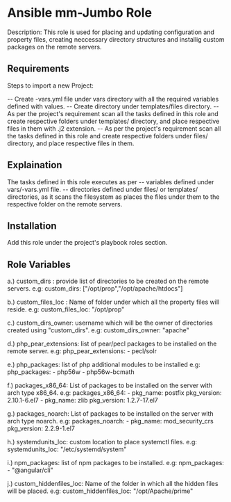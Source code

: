 Ansible mm-Jumbo Role
========================

Description: This role is used for placing and updating configuration and property files, creating neccessary directory structures and installig custom packages on the remote servers.



Requirements
------------
Steps to import a new Project:

  -- Create <project>-vars.yml file under vars directory with all the required variables defined with values.
  -- Create <project> directory under templates/files directory.
  -- As per the project's requirement scan all the tasks defined in this role and create respective folders under templates/<project> directory, and place respective files in them with .j2 extension.
  -- As per the project's requirement scan all the tasks defined in this role and create respective folders under files/<project> directory, and place respective files in them.


Explaination
------------

The tasks defined in this role executes as per 
  -- variables defined under vars/<project>-vars.yml file.
  -- directories defined under files/<project> or templates/<project> directories, as it scans the filesystem as places the files under them to the respective folder on the remote servers.

Installation
------------

Add this role under the project's playbook roles section.


Role Variables
--------------

  a.) custom_dirs : provide list of directories to be created on the remote servers.
		e.g: custom_dirs: ["/opt/prop","/opt/apache/htdocs"]

  b.) custom_files_loc : Name of folder under which all the property files will reside.
		e.g: custom_files_loc: "/opt/prop"

  c.) custom_dirs_owner: username which will be the owner of directories created using "custom_dirs".
  		e.g: custom_dirs_owner: "apache"

  d.) php_pear_extensions: list of pear/pecl packages to be installed on the remote server.
		e.g: php_pear_extensions:
		  		- pecl/solr

  e.) php_packages: list of php additional modules to be installed
  		e.g: php_packages:
  				- php56w
  				- php56w-bcmath
  
  f.) packages_x86_64: List of packages to be installed on the server with arch type x86_64.
  		e.g: packages_x86_64:
  				- pkg_name: postfix
    			  pkg_version: 2.10.1-6.el7
  				- pkg_name: zlib
                  pkg_version: 1.2.7-17.el7
  
  g.) packages_noarch: List of packages to be installed on the server with arch type noarch.
  		e.g: packages_noarch:
  				- pkg_name: mod_security_crs
    			  pkg_version: 2.2.9-1.el7
  
  h.) systemdunits_loc: custom location to place systemctl files.
  		e.g: systemdunits_loc: "/etc/systemd/system"
  
  i.) npm_packages: list of npm packages to be installed.
  		e.g: npm_packages:
   				- "@angular/cli"
  
  j.) custom_hiddenfiles_loc: Name of the folder in which all the hidden files will be placed.
  		e.g: custom_hiddenfiles_loc: "/opt/Apache/prime"


